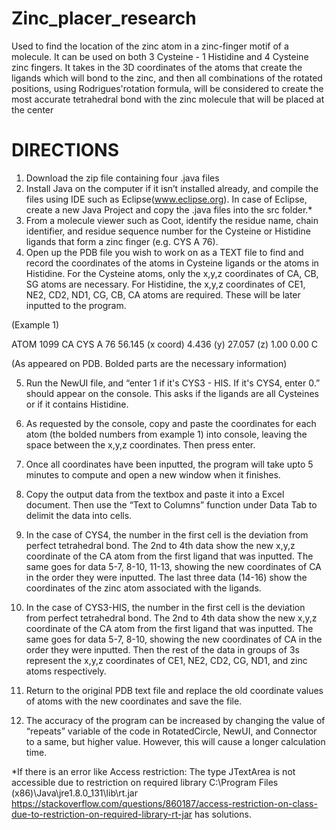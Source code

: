 # Zinc_placer_research
Used to find the location of the zinc atom in a zinc-finger motif of a molecule.
It can be used on both 3 Cysteine - 1 Histidine and 4 Cysteine zinc fingers.
It takes in the 3D coordinates of the atoms that create the ligands which will bond to the zinc,
and then all combinations of the rotated positions, using Rodrigues'rotation formula, will be 
considered to create the most accurate tetrahedral bond with the zinc molecule that 
will be placed at the center

# DIRECTIONS
1. Download the zip file containing four .java files
2. Install Java on the computer if it isn’t installed already, and compile the files using IDE such as Eclipse(www.eclipse.org). In case of Eclipse, create a new Java Project and copy the .java files into the src folder.*
3. From a molecule viewer such as Coot, identify the residue name, chain identifier, and residue sequence number for the Cysteine or Histidine ligands that form a zinc finger (e.g. CYS A 76). 
4. Open up the PDB file you wish to work on as a TEXT file to find and record the coordinates of the atoms in Cysteine ligands or the atoms in Histidine. For the Cysteine atoms, only the x,y,z coordinates of  CA, CB, SG atoms are necessary. For Histidine, the x,y,z coordinates of CE1, NE2, CD2, ND1, CG, CB, CA atoms are required. These will be later inputted to the program. 

(Example 1)	

ATOM   1099  CA  CYS A  76     56.145 (x coord)   4.436 (y) 27.057 (z) 1.00  0.00       	C  

(As appeared on PDB. Bolded parts are the necessary information)

5. Run the NewUI file, and “enter 1 if it's CYS3 - HIS. If it's CYS4, enter 0.” should appear on the console. This asks if the ligands are all Cysteines or if it contains Histidine.
6. As requested by the console, copy and paste the coordinates for each atom (the bolded numbers from example 1) into console, leaving the space between the x,y,z coordinates. Then press enter.
7. Once all coordinates have been inputted, the program will take upto 5 minutes to compute and open a new window when it finishes.
8. Copy the output data from the textbox and paste it into a Excel document. Then use the “Text to Columns” function under Data Tab to delimit the data into cells. 
9. In the case of CYS4, the number in the first cell is the deviation from perfect tetrahedral bond. The 2nd to 4th data show the new x,y,z coordinate of the CA atom from the first ligand that was inputted. The same goes for data 5-7, 8-10, 11-13, showing the new coordinates of CA in the order they were inputted. The last three data (14-16) show the coordinates of the zinc atom associated with the ligands.
10. In the case of CYS3-HIS,  the number in the first cell is the deviation from perfect tetrahedral bond. The 2nd to 4th data show the new x,y,z coordinate of the CA atom from the first ligand that was inputted. The same goes for data 5-7, 8-10, showing the new coordinates of CA in the order they were inputted. Then the rest of the data in groups of 3s represent the x,y,z coordinates of CE1, NE2, CD2, CG, ND1, and zinc atoms respectively.
11. Return to the original PDB text file and replace the old coordinate values of atoms with the new coordinates and save the file.

12. The accuracy of the program can be increased by changing the value of “repeats” variable of the code in RotatedCircle, NewUI, and Connector to a same, but higher value. However, this will cause a longer calculation time. 

*If there is an error like 
Access restriction: The type JTextArea is not accessible due to restriction on required library C:\Program Files (x86)\Java\jre1.8.0_131\lib\rt.jar
https://stackoverflow.com/questions/860187/access-restriction-on-class-due-to-restriction-on-required-library-rt-jar has solutions.
